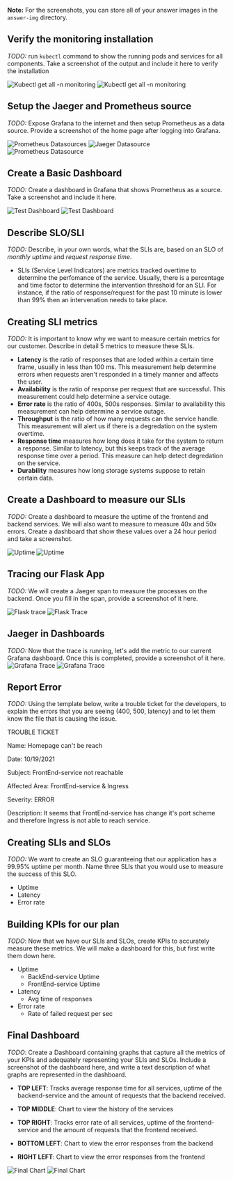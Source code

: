 **Note:** For the screenshots, you can store all of your answer images in the `answer-img` directory.
<!-- ![Cat Image](./answer-img/cat.gif) -->

## Verify the monitoring installation

*TODO:* run `kubectl` command to show the running pods and services for all components. Take a screenshot of the output and include it here to verify the installation

![Kubectl get all -n monitoring](./answer-img/kubectl_monitoring.gif)
![Kubectl get all -n monitoring](./answer-img/kubectl_monitoring.jpg)

## Setup the Jaeger and Prometheus source
*TODO:* Expose Grafana to the internet and then setup Prometheus as a data source. Provide a screenshot of the home page after logging into Grafana.

![Prometheus Datasources](./answer-img/prometheus_sources.gif)
![Jaeger Datasource](./answer-img/jaeger_source.jpg)
![Prometheus Datasource](./answer-img/prometheus_source.jpg)

## Create a Basic Dashboard
*TODO:* Create a dashboard in Grafana that shows Prometheus as a source. Take a screenshot and include it here.

![Test Dashboard](./answer-img/test_dashboard.gif)
![Test Dashboard](./answer-img/test_dashboard.jpg)

## Describe SLO/SLI
*TODO:* Describe, in your own words, what the SLIs are, based on an SLO of *monthly uptime* and *request response time*.

- SLIs (Service Level Indicators) are metrics tracked overtime to determine the perfomance of the service. Usually, there is a percentage and time factor to determine the intervention threshold for an SLI. For instance, if the ratio of response/request for the past 10 minute is lower than 99% then an intervenation needs to take place.

## Creating SLI metrics
*TODO:* It is important to know why we want to measure certain metrics for our customer. Describe in detail 5 metrics to measure these SLIs. 

- **Latency** is the ratio of responses that are loded within a certain time frame, usually in less than 100 ms. This measurement help determine errors when requests aren't responded in a timely manner and affects the user.
- **Availability** is the ratio of response per request that are successful. This measurement could help determine a service outage. 
- **Error rate** is the ratio of 400s, 500s responses. Similar to availability this measurement can help determine a service outage.
- **Throughput**  is the ratio of how many requests can the service handle. This measurement will alert us if there is a degredation on the system overtime. 
- **Response time** measures how long does it take for the system to return a response. Similar to latency, but this keeps track of the average response time over a period. This measure can help detect degredation on the service. 
- **Durability** measures how long storage systems suppose to retain certain data. 

## Create a Dashboard to measure our SLIs
*TODO:* Create a dashboard to measure the uptime of the frontend and backend services. We will also want to measure to measure 40x and 50x errors. Create a dashboard that show these values over a 24 hour period and take a screenshot.

![Uptime](./answer-img/Services-Uptime.gif)
![Uptime](./answer-img/Services-Uptime.jpg)

## Tracing our Flask App
*TODO:*  We will create a Jaeger span to measure the processes on the backend. Once you fill in the span, provide a screenshot of it here.

![Flask trace](./answer-img/Flask-trace.gif)
![Flask Trace](./answer-img/Flask-traces.jpg)

## Jaeger in Dashboards
*TODO:* Now that the trace is running, let's add the metric to our current Grafana dashboard. Once this is completed, provide a screenshot of it here.
![Grafana Trace](./answer-img/Prometheus-trace.gif)
![Grafana Trace](./answer-img/Prometheus-trace.jpg)

## Report Error
*TODO:* Using the template below, write a trouble ticket for the developers, to explain the errors that you are seeing (400, 500, latency) and to let them know the file that is causing the issue.

TROUBLE TICKET

Name: Homepage can't be reach

Date: 10/19/2021

Subject: FrontEnd-service not reachable 

Affected Area: FrontEnd-service & Ingress

Severity: ERROR

Description: It seems that FrontEnd-service has change it's port scheme and therefore Ingress is not able to reach service.


## Creating SLIs and SLOs
*TODO:* We want to create an SLO guaranteeing that our application has a 99.95% uptime per month. Name three SLIs that you would use to measure the success of this SLO.

- Uptime
- Latency
- Error rate

## Building KPIs for our plan
*TODO*: Now that we have our SLIs and SLOs, create KPIs to accurately measure these metrics. We will make a dashboard for this, but first write them down here.

- Uptime
    - BackEnd-service Uptime
    - FrontEnd-service Uptime
- Latency
    - Avg time of responses
- Error rate
    - Rate of failed request per sec

## Final Dashboard
*TODO*: Create a Dashboard containing graphs that capture all the metrics of your KPIs and adequately representing your SLIs and SLOs. Include a screenshot of the dashboard here, and write a text description of what graphs are represented in the dashboard.  

- **TOP LEFT**: Tracks average response time for all services, uptime of the backend-service and the amount of requests that the backend received.

- **TOP MIDDLE**: Chart to view the history of the services

- **TOP RIGHT**: Tracks error rate of all services, uptime of the frontend-service and the amount of requests that the frontend received.

- **BOTTOM LEFT**: Chart to view the error responses from the backend

- **RIGHT LEFT**: Chart to view the error responses from the frontend 

![Final Chart](./answer-img/final_chart.gif)
![Final Chart](./answer-img/final_chart.jpg)